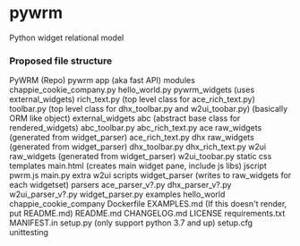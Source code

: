 # pywrm
Python widget relational model


### Proposed file structure
PyWRM (Repo)
  pywrm
    app (aka fast API)
    modules
      chappie_cookie_company.py
      hello_world.py
    pywrm_widgets (uses external_widgets)
      rich_text.py (top level class for ace_rich_text.py)
      toolbar.py (top level class for dhx_toolbar.py and w2ui_toobar.py) (basically ORM like object)
    external_widgets
      abc (abstract base class for rendered_widgets)
        abc_toolbar.py
        abc_rich_text.py
      ace
        raw_widgets (generated from widget_parser)
        ace_rich_text.py
      dhx
        raw_widgets (generated from widget_parser)
        dhx_toolbar.py
        dhx_rich_text.py
      w2ui
        raw_widgets (generated from widget_parser)
        w2ui_toobar.py
    static
      css
      templates
        main.html (creates main widget pane, include js libs)
      jscript
        pwrm.js
    main.py
  extra
    w2ui
  scripts
    widget_parser (writes to raw_widgets for each widgetset)
      parsers
        ace_parser_v?.py
        dhx_parser_v?.py
        w2ui_parser_v?.py
        widget_parser.py
  examples
    hello_world
    chappie_cookie_company
    Dockerfile
    EXAMPLES.md (If this doesn't render, put README.md)
  README.md
  CHANGELOG.md
  LICENSE
  requirements.txt
  MANIFEST.in
  setup.py (only support python 3.7 and up)
  setup.cfg
  unittesting

